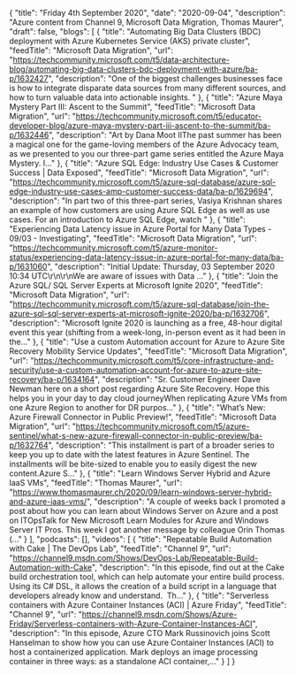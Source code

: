 {
  "title": "Friday 4th September 2020",
  "date": "2020-09-04",
  "description": "Azure content from Channel 9, Microsoft Data Migration, Thomas Maurer",
  "draft": false,
  "blogs": [
    {
      "title": "Automating Big Data Clusters (BDC) deployment with Azure Kubernetes Service (AKS) private cluster",
      "feedTitle": "Microsoft Data Migration",
      "url": "https://techcommunity.microsoft.com/t5/data-architecture-blog/automating-big-data-clusters-bdc-deployment-with-azure/ba-p/1632427",
      "description": "One of the biggest challenges businesses face is how to integrate disparate data sources from many different sources, and how to turn valuable data into actionable insights. "
    },
    {
      "title": "Azure Maya Mystery Part III: Ascent to the Summit",
      "feedTitle": "Microsoft Data Migration",
      "url": "https://techcommunity.microsoft.com/t5/educator-developer-blog/azure-maya-mystery-part-iii-ascent-to-the-summit/ba-p/1632446",
      "description": "Art by Dana Moot IIThe past summer has been a magical one for the game-loving members of the Azure Advocacy team, as we presented to you our three-part game series entitled the Azure Maya Mystery. I..."
    },
    {
      "title": "Azure SQL Edge: Industry Use Cases & Customer Success | Data Exposed",
      "feedTitle": "Microsoft Data Migration",
      "url": "https://techcommunity.microsoft.com/t5/azure-sql-database/azure-sql-edge-industry-use-cases-amp-customer-success-data/ba-p/1629694",
      "description": "In part two of this three-part series, Vasiya Krishnan shares an example of how customers are using Azure SQL Edge as well as use cases. For an introduction to Azure SQL Edge, watch "
    },
    {
      "title": "Experiencing Data Latency issue in Azure Portal for Many Data Types - 09/03 - Investigating",
      "feedTitle": "Microsoft Data Migration",
      "url": "https://techcommunity.microsoft.com/t5/azure-monitor-status/experiencing-data-latency-issue-in-azure-portal-for-many-data/ba-p/1631060",
      "description": "Initial Update: Thursday, 03 September 2020 10:34 UTC\r\n\r\nWe are aware of issues with Data ..."
    },
    {
      "title": "Join the Azure SQL/ SQL Server Experts at Microsoft Ignite 2020",
      "feedTitle": "Microsoft Data Migration",
      "url": "https://techcommunity.microsoft.com/t5/azure-sql-database/join-the-azure-sql-sql-server-experts-at-microsoft-ignite-2020/ba-p/1632706",
      "description": "Microsoft Ignite 2020 is launching as a free, 48-hour digital event this year (shifting from a week-long, in-person event as it had been in the..."
    },
    {
      "title": "Use a custom Automation account for Azure to Azure Site Recovery Mobility Service Updates",
      "feedTitle": "Microsoft Data Migration",
      "url": "https://techcommunity.microsoft.com/t5/core-infrastructure-and-security/use-a-custom-automation-account-for-azure-to-azure-site-recovery/ba-p/1634164",
      "description": "Sr. Customer Engineer Dave Newman here on a short post regarding Azure Site Recovery. Hope this helps you in your day to day cloud journeyWhen replicating Azure VMs from one Azure Region to another for DR purpos..."
    },
    {
      "title": "What’s New: Azure Firewall Connector in Public Preview!",
      "feedTitle": "Microsoft Data Migration",
      "url": "https://techcommunity.microsoft.com/t5/azure-sentinel/what-s-new-azure-firewall-connector-in-public-preview/ba-p/1632764",
      "description": "This installment is part of a broader series to keep you up to date with the latest features in Azure Sentinel. The installments will be bite-sized to enable you to easily digest the new content.Azure S..."
    },
    {
      "title": "Learn Windows Server Hybrid and Azure IaaS VMs",
      "feedTitle": "Thomas Maurer",
      "url": "https://www.thomasmaurer.ch/2020/09/learn-windows-server-hybrid-and-azure-iaas-vms/",
      "description": "A couple of weeks back I promoted a post about how you can learn about Windows Server on Azure and a post on ITOpsTalk for New Microsoft Learn Modules for Azure and Windows Server IT Pros. This week I got another message by colleague Orin Thomas (..."
    }
  ],
  "podcasts": [],
  "videos": [
    {
      "title": "Repeatable Build Automation with Cake | The DevOps Lab",
      "feedTitle": "Channel 9",
      "url": "https://channel9.msdn.com/Shows/DevOps-Lab/Repeatable-Build-Automation-with-Cake",
      "description": "In this episode, find out at the Cake build orchestration tool, which can help automate your entire build process.  Using its C# DSL, it allows the creation of a build script in a language that developers already know and understand.  Th..."
    },
    {
      "title": "Serverless containers with Azure Container Instances (ACI) | Azure Friday",
      "feedTitle": "Channel 9",
      "url": "https://channel9.msdn.com/Shows/Azure-Friday/Serverless-containers-with-Azure-Container-Instances-ACI",
      "description": "In this episode, Azure CTO Mark Russinovich joins Scott Hanselman to show how you can use Azure Container Instances (ACI) to host a containerized application. Mark deploys an image processing container in three ways: as a standalone ACI container,..."
    }
  ]
}